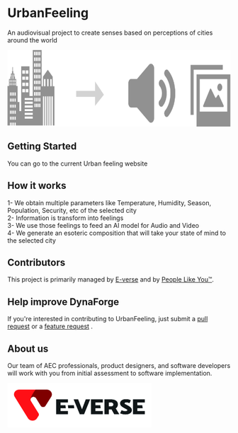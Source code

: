 # UrbanFeeling

An audiovisual project to create senses based on perceptions of cities around the world

[<img src="https://github.com/EverseDevelopment/UrbanFeeling/blob/main/Assets/UrbanFeeling.png" width="778" height="173">](https://github.com/EverseDevelopment/UrbanFeeling/wiki)
<br/>

## Getting Started
You can go to the current Urban feeling website

## How it works
1- We obtain multiple parameters like Temperature, Humidity, Season, Population, Security, etc of the selected city<br/>
2- Information is transform into feelings<br/>
3- We use those feelings to feed an AI model for Audio and Video<br/>
4- We generate an esoteric composition that will take your state of mind to the selected city<br/>


## Contributors
This project is primarily managed by [E-verse](https://www.e-verse.co/) and by [People Like You™](https://github.com/EverseDevelopment/UrbanFeeling/pulse).

## Help improve DynaForge
If you're interested in contributing to UrbanFeeling, just submit a [pull request](https://github.com/EverseDevelopment/UrbanFeeling/pulls) or a [feature request](https://github.com/EverseDevelopment/UrbanFeeling/issues) .


## About us ##

Our team of AEC professionals, product designers, and software developers will work with you from initial assessment to software implementation.

[<img src="https://github.com/EverseDevelopment/DynaForge/blob/main/Assets/e-verse_logo_no%20slogan.jpg" width="325" height="100">](https://www.e-verse.com/)
